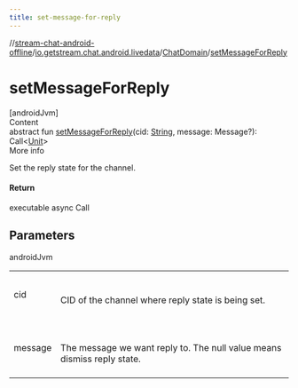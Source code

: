 ```yaml
---
title: set-message-for-reply
---
```

//[stream-chat-android-offline](../../../index.md)/[io.getstream.chat.android.livedata](../index.md)/[ChatDomain](index.md)/[setMessageForReply](setMessageForReply.md)



# setMessageForReply  
[androidJvm]  
Content  
abstract fun [setMessageForReply](setMessageForReply.md)(cid: [String](https://kotlinlang.org/api/latest/jvm/stdlib/kotlin/-string/index.html), message: Message?): Call&lt;[Unit](https://kotlinlang.org/api/latest/jvm/stdlib/kotlin/-unit/index.html)&gt;  
More info  


Set the reply state for the channel.



#### Return  


executable async Call



## Parameters  
  
androidJvm  
  
| | |
|---|---|
| <a name="io.getstream.chat.android.livedata/ChatDomain/setMessageForReply/#kotlin.String#io.getstream.chat.android.client.models.Message?/PointingToDeclaration/"></a>cid| <a name="io.getstream.chat.android.livedata/ChatDomain/setMessageForReply/#kotlin.String#io.getstream.chat.android.client.models.Message?/PointingToDeclaration/"></a><br/><br/>CID of the channel where reply state is being set.<br/><br/>|
| <a name="io.getstream.chat.android.livedata/ChatDomain/setMessageForReply/#kotlin.String#io.getstream.chat.android.client.models.Message?/PointingToDeclaration/"></a>message| <a name="io.getstream.chat.android.livedata/ChatDomain/setMessageForReply/#kotlin.String#io.getstream.chat.android.client.models.Message?/PointingToDeclaration/"></a><br/><br/>The message we want reply to. The null value means dismiss reply state.<br/><br/>|
  
  




